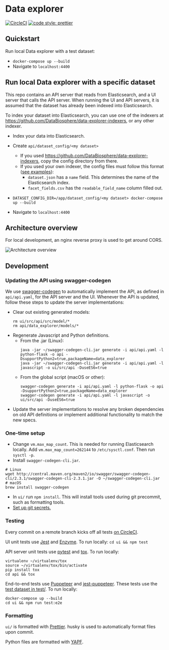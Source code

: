 # Data explorer

[![CircleCI](https://circleci.com/gh/DataBiosphere/data-explorer.svg?style=svg)](https://circleci.com/gh/DataBiosphere/data-explorer)
[![code style: prettier](https://img.shields.io/badge/code_style-prettier-ff69b4.svg?style=flat-square)](https://github.com/prettier/prettier)

## Quickstart

Run local Data explorer with a test dataset:

* `docker-compose up --build`
* Navigate to `localhost:4400`

## Run local Data explorer with a specific dataset

This repo contains an API server that reads from Elasticsearch, and a UI server
that calls the API server. When running the UI and API servers, it is assumed
that the dataset has already been indexed into Elasticsearch.

To index your dataset into Elasticsearch, you can use one of the indexers at
https://github.com/DataBiosphere/data-explorer-indexers, or any other indexer.

* Index your data into Elasticsearch.
* Create `api/dataset_config/<my dataset>`
    * If you used https://github.com/DataBiosphere/data-explorer-indexers, copy
    the config directory from there.
    * If you used your own indexer, the config files must follow
    this format ([see examples](https://github.com/DataBiosphere/data-explorer-indexers/tree/master/bigquery/dataset_config/platinum_genomes)):
      * `dataset.json` has a `name` field. This determines the name of the Elasticsearch index.
      * `facet_fields.csv` has the `readable_field_name` column filled out.

* `DATASET_CONFIG_DIR=/app/dataset_config/<my dataset> docker-compose up --build`
* Navigate to `localhost:4400`

## Architecture overview

For local development, an nginx reverse proxy is used to get around CORS.

![Architecture overview](https://i.imgur.com/IZLbPx9.png)

## Development

### Updating the API using swagger-codegen

We use [swagger-codegen](https://github.com/swagger-api/swagger-codegen) to
automatically implement the API, as defined in `api/api.yaml`, for the API
server and the UI. Whenever the API is updated, follow these steps to
update the server implementations:

* Clear out existing generated models:
  ```
  rm ui/src/api/src/model/*
  rm api/data_explorer/models/*
  ```
* Regenerate Javascript and Python definitions.
  * From the .jar (Linux):
    ```
    java -jar ~/swagger-codegen-cli.jar generate -i api/api.yaml -l python-flask -o api -DsupportPython2=true,packageName=data_explorer
    java -jar ~/swagger-codegen-cli.jar generate -i api/api.yaml -l javascript -o ui/src/api -DuseES6=true
    ```
  * From the global script (macOS or other):
    ```
    swagger-codegen generate -i api/api.yaml -l python-flask -o api -DsupportPython2=true,packageName=data_explorer
    swagger-codegen generate -i api/api.yaml -l javascript -o ui/src/api -DuseES6=true
    ```
* Update the server implementations to resolve any broken dependencies on old API definitions or implement additional functionality to match the new specs.

### One-time setup

* Change `vm.max_map_count`. This is needed for running Elasticsearch locally.
  Add `vm.max_map_count=262144` to `/etc/sysctl.conf`. Then run `sysctl -p`.
* Install `swagger-codegen-cli.jar`.

```
# Linux
wget http://central.maven.org/maven2/io/swagger/swagger-codegen-cli/2.3.1/swagger-codegen-cli-2.3.1.jar -O ~/swagger-codegen-cli.jar
# macOS
brew install swagger-codegen
```

* In `ui/` run `npm install`. This will install tools used during git precommit,
  such as formatting tools.
* [Set up git secrets.](https://github.com/DataBiosphere/data-explorer/tree/master/hooks)

### Testing

Every commit on a remote branch kicks off all tests [on CircleCI](https://circleci.com/gh/DataBiosphere).

UI unit tests use [Jest](https://facebook.github.io/jest/) and [Enzyme](https://github.com/airbnb/enzyme). To run locally: `cd ui && npm test`

API server unit tests use [pytest](https://docs.pytest.org/en/latest/) and
[tox](https://tox.readthedocs.io/en/latest/). To run locally:

```
virtualenv ~/virtualenv/tox
source ~/virtualenv/tox/bin/activate
pip install tox
cd api && tox
```

End-to-end tests use [Puppeteer](https://github.com/GoogleChrome/puppeteer) and
[jest-puppeteer](https://github.com/smooth-code/jest-puppeteer).
These tests use the [test dataset in test/](https://github.com/DataBiosphere/data-explorer/tree/master/test).
To run locally:

```
docker-compose up --build
cd ui && npm run test:e2e
```

### Formatting

`ui/` is formatted with [Prettier](https://prettier.io/). husky is used to automatically format files upon commit.

Python files are formatted with [YAPF](https://github.com/google/yapf).
